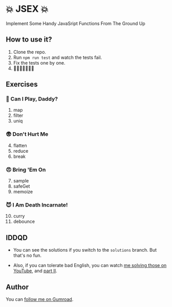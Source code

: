 # 💥 JSEX 💥
Implement Some Handy JavaSript Functions From The Ground Up

## How to use it?

1. Clone the repo.
2. Run `npm run test` and watch the tests fail.
3. Fix the tests one by one.
4. 🍕💃🍕💃🍻🍻🍻

## Exercises

### 👶 Can I Play, Daddy?
01. map
02. filter
03. uniq

### 😨 Don't Hurt Me
04. flatten
05. reduce
06. break

### 😠 Bring 'Em On
07. sample
08. safeGet
09. memoize

### 😈 I Am Death Incarnate!
10. curry
11. debounce

## IDDQD

- You can see the solutions if you switch to the `solutions` branch. But that's
no fun.

- Also, if you can tolerate bad English, you can watch [me solving those on YouTube](https://www.youtube.com/watch?v=65QqohgV-co), and [part II](https://www.youtube.com/watch?v=eGbW-erYH60).

## Author

You can [follow me on Gumroad](https://gumroad.com/yanis_t).
